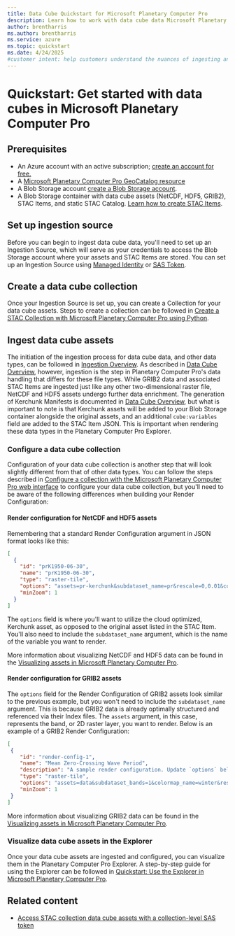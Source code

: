 ```yaml
---
title: Data Cube Quickstart for Microsoft Planetary Computer Pro
description: Learn how to work with data cube data Microsoft Planetary Computer Pro.
author: brentharris
ms.author: brentharris
ms.service: azure
ms.topic: quickstart
ms.date: 4/24/2025
#customer intent: help customers understand the nuances of ingesting and rendering data cube assets in Microsoft Planetary Computer Pro. 
---
```


# Quickstart: Get started with data cubes in Microsoft Planetary Computer Pro

## Prerequisites

* An Azure account with an active subscription; [create an account for free.](https://azure.microsoft.com/free/?ref=microsoft.com&utm_source=microsoft.com&utm_medium=docs&utm_campaign=visualstudio)
* A [Microsoft Planetary Computer Pro GeoCatalog resource](deploy-geocatalog-resource.md)
* A Blob Storage account [create a Blob Storage account](/azure/storage/common/storage-account-create?tabs=azure-portal).
* A Blob Storage container with data cube assets (NetCDF, HDF5, GRIB2), STAC Items, and static STAC Catalog. [Learn how to create STAC Items](create-stac-item.md).

## Set up ingestion source

Before you can begin to ingest data cube data, you'll need to set up an Ingestion Source, which will serve as your credentials to access the Blob Storage account where your assets and STAC Items are stored. You can set up an Ingestion Source using [Managed Identity](setup-ingestion-credentials-managed-identity.md) or [SAS Token](setup-ingestion-credentials-sas-tokens.md).

## Create a data cube collection

Once your Ingestion Source is set up, you can create a Collection for your data cube assets. Steps to create a collection can be followed in [Create a STAC Collection with Microsoft Planetary Computer Pro using Python](create-stac-collection.md).

## Ingest data cube assets

The initiation of the ingestion process for data cube data, and other data types, can be followed in [Ingestion Overview](./ingestion-overview.md). As described in [Data Cube Overview](./datacube-overview.md), however, ingestion is the step in Planetary Computer Pro's data handling that differs for these file types. While GRIB2 data and associated STAC Items are ingested just like any other two-dimensional raster file, NetCDF and HDF5 assets undergo further data enrichment. The generation of Kerchunk Manifests is documented in [Data Cube Overview](./datacube-overview.md), but what is important to note is that Kerchunk assets will be added to your Blob Storage container alongside the original assets, and an additional `cube:variables` field are added to the STAC Item JSON. This is important when rendering these data types in the Planetary Computer Pro Explorer.

### Configure a data cube collection

Configuration of your data cube collection is another step that will look slightly different from that of other data types. You can follow the steps described in [Configure a collection with the Microsoft Planetary Computer Pro web interface](./configure-collection-web-interface.md) to configure your data cube collection, but you'll need to be aware of the following differences when building your Render Configuration:

#### Render configuration for NetCDF and HDF5 assets

Remembering that a standard Render Configuration argument in JSON format looks like this:

```json
[
  {
    "id": "prK1950-06-30",
    "name": "prK1950-06-30",
    "type": "raster-tile",
    "options": "assets=pr-kerchunk&subdataset_name=pr&rescale=0,0.01&colormap_name=viridis&datetime=1950-06-30",
    "minZoom": 1
  }
]
```

The `options` field is where you'll want to utilize the cloud optimized, Kerchunk asset, as opposed to the original asset listed in the STAC Item. You'll also need to include the `subdataset_name` argument, which is the name of the variable you want to render.

More information about visualizing NetCDF and HDF5 data can be found in the [Visualizing assets in Microsoft Planetary Computer Pro](visualize-assets.md).

#### Render configuration for GRIB2 assets

The `options` field for the Render Configuration of GRIB2 assets look similar to the previous example, but you won't need to include the `subdataset_name` argument. This is because GRIB2 data is already optimally structured and referenced via their Index files. The `assets` argument, in this case, represents the band, or 2D raster layer, you want to render. Below is an example of a GRIB2 Render Configuration:

```json
[ 
 {
    "id": "render-config-1",
    "name": "Mean Zero-Crossing Wave Period",
    "description": "A sample render configuration. Update `options` below.",
    "type": "raster-tile",
    "options": "assets=data&subdataset_bands=1&colormap_name=winter&rescale=0,10",
    "minZoom": 1
 }
]
```

More information about visualizing GRIB2 data can be found in the [Visualizing assets in Microsoft Planetary Computer Pro](visualize-assets.md).

### Visualize data cube assets in the Explorer

Once your data cube assets are ingested and configured, you can visualize them in the Planetary Computer Pro Explorer. A step-by-step guide for using the Explorer can be followed in [Quickstart: Use the Explorer in Microsoft Planetary Computer Pro](use-explorer.md).

## Related content

- [Access STAC collection data cube assets with a collection-level SAS token](./get-collection-sas-token.md)
